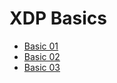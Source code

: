 # XDP Basics
- [Basic 01](https://github.com/BISTArk/ISTE-Crypt-22-XDP-Router/tree/main/XDP-Basics/Vishnu/Basic_01)
- [Basic 02](https://github.com/BISTArk/ISTE-Crypt-22-XDP-Router/tree/main/XDP-Basics/Vishnu/Basic_02)
- [Basic 03]()
